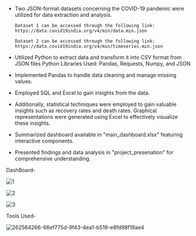+ Two JSON-format datasets concerning the COVID-19 pandemic were utilized for data extraction and analysis.

      Dataset 1 can be accessed through the following link:
      https://data.covid19india.org/v4/min/data.min.json

      Dataset 2 can be accessed through the following link:
      https://data.covid19india.org/v4/min/timeseries.min.json

+ Utilized Python to extract data and transform it into CSV format from JSON files.Python Libraries Used: Pandas, Requests, Numpy, and JSON

+ Implemented Pandas to handle data cleaning and manage missing values.

+ Employed SQL and Excel to gain insights from the data.

+ Additionally, statistical techniques were employed to gain valuable insights such as recovery rates and death rates. Graphical representations were generated using Excel to effectively visualize these insights.

+ Summarized dashboard available in "main_dashboard.xlsx" featuring interactive components.

+ Presented findings and data analysis in "project_presenation" for comprehensive understanding.

DashBoard-

![1](https://github.com/MinalJain17/Covid19-India/assets/132137245/0012ee22-5bc9-4932-a8d7-2159fcc85c6b)

![2](https://github.com/MinalJain17/Covid19-India/assets/132137245/0b91f0bf-a31d-4a52-9898-953febcd9fbb)

![3](https://github.com/MinalJain17/Covid19-India/assets/132137245/40cedf1e-f087-4a92-9cea-76f1d6a30fbb)


Tools Used-

![262564266-66ef775d-9f43-4ea1-b519-e8fd98f19ae4](https://github.com/MinalJain17/Covid19-India/assets/132137245/3f23fb5e-8be4-41b9-afda-87d3d3664a57)
